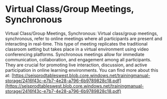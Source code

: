 # Virtual Class/Group Meetings, Synchronous
Virtual Class/Group Meetings, Synchronous: Virtual class/group meetings, synchronous, refer to online meetings where all participants are present and interacting in real-time. This type of meeting replicates the traditional classroom setting but takes place in a virtual environment using video conferencing platforms. Synchronous meetings allow for immediate communication, collaboration, and engagement among all participants. They are crucial for promoting live interaction, discussion, and active participation in online learning environments.
You can find more about this at: [https://seisprodtableswest.blob.core.windows.net/trainingmanual-storage/2416f43c-e7b7-4e28-a796-6b9789828c18.pdf](https://seisprodtableswest.blob.core.windows.net/trainingmanual-storage/2416f43c-e7b7-4e28-a796-6b9789828c18.pdf)